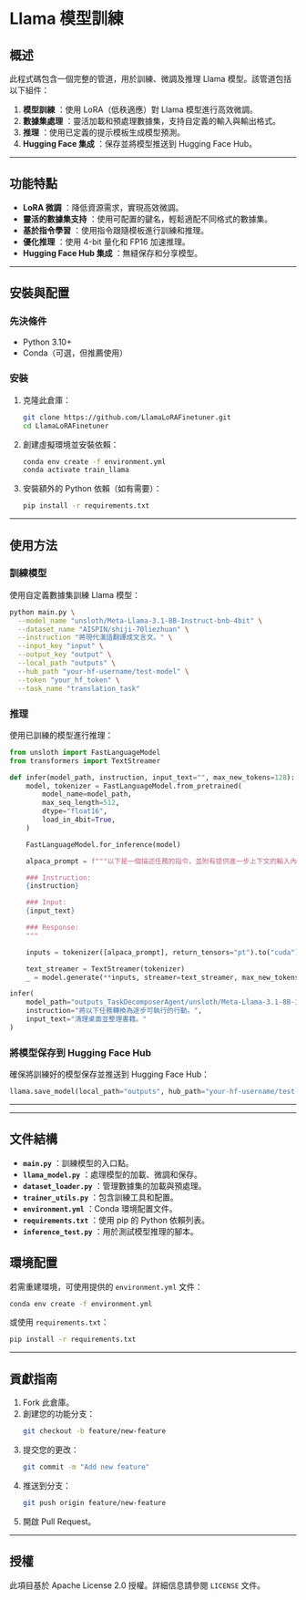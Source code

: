 # Llama 模型訓練

## 概述

此程式碼包含一個完整的管道，用於訓練、微調及推理 Llama 模型。該管道包括以下組件：

1. **模型訓練** ：使用 LoRA（低秩適應）對 Llama 模型進行高效微調。
2. **數據集處理** ：靈活加載和預處理數據集，支持自定義的輸入與輸出格式。
3. **推理** ：使用已定義的提示模板生成模型預測。
4. **Hugging Face 集成** ：保存並將模型推送到 Hugging Face Hub。

---

## 功能特點

* **LoRA 微調** ：降低資源需求，實現高效微調。
* **靈活的數據集支持** ：使用可配置的鍵名，輕鬆適配不同格式的數據集。
* **基於指令學習** ：使用指令跟隨模板進行訓練和推理。
* **優化推理** ：使用 4-bit 量化和 FP16 加速推理。
* **Hugging Face Hub 集成** ：無縫保存和分享模型。

---

## 安裝與配置

### 先決條件

* Python 3.10+
* Conda（可選，但推薦使用）

### 安裝

1. 克隆此倉庫：
   ```bash
   git clone https://github.com/LlamaLoRAFinetuner.git
   cd LlamaLoRAFinetuner
   ```
2. 創建虛擬環境並安裝依賴：
   ```bash
   conda env create -f environment.yml
   conda activate train_llama
   ```
3. 安裝額外的 Python 依賴（如有需要）：
   ```bash
   pip install -r requirements.txt
   ```

---

## 使用方法

### 訓練模型

使用自定義數據集訓練 Llama 模型：

```bash
python main.py \
  --model_name "unsloth/Meta-Llama-3.1-8B-Instruct-bnb-4bit" \
  --dataset_name "AISPIN/shiji-70liezhuan" \
  --instruction "將現代漢語翻譯成文言文。" \
  --input_key "input" \
  --output_key "output" \
  --local_path "outputs" \
  --hub_path "your-hf-username/test-model" \
  --token "your_hf_token" \
  --task_name "translation_task"
```

### 推理

使用已訓練的模型進行推理：

```python
from unsloth import FastLanguageModel
from transformers import TextStreamer

def infer(model_path, instruction, input_text="", max_new_tokens=128):
    model, tokenizer = FastLanguageModel.from_pretrained(
        model_name=model_path,
        max_seq_length=512,
        dtype="float16",
        load_in_4bit=True,
    )

    FastLanguageModel.for_inference(model)

    alpaca_prompt = f"""以下是一個描述任務的指令，並附有提供進一步上下文的輸入內容。請撰寫適當的回應完成此請求。

    ### Instruction:
    {instruction}

    ### Input:
    {input_text}

    ### Response:
    """

    inputs = tokenizer([alpaca_prompt], return_tensors="pt").to("cuda")

    text_streamer = TextStreamer(tokenizer)
    _ = model.generate(**inputs, streamer=text_streamer, max_new_tokens=max_new_tokens)

infer(
    model_path="outputs_TaskDecomposerAgent/unsloth/Meta-Llama-3.1-8B-Instruct-bnb-4bit_TaskDecomposer_20250104_185454",
    instruction="將以下任務轉換為逐步可執行的行動。",
    input_text="清理桌面並整理書籍。"
)
```

### 將模型保存到 Hugging Face Hub

確保將訓練好的模型保存並推送到 Hugging Face Hub：

```python
llama.save_model(local_path="outputs", hub_path="your-hf-username/test-model", token="your_hf_token", task_name="translation_task")
```

---

---

## 文件結構

* **`main.py`** ：訓練模型的入口點。
* **`llama_model.py`** ：處理模型的加載、微調和保存。
* **`dataset_loader.py`** ：管理數據集的加載與預處理。
* **`trainer_utils.py`** ：包含訓練工具和配置。
* **`environment.yml`** ：Conda 環境配置文件。
* **`requirements.txt`** ：使用 pip 的 Python 依賴列表。
* **`inference_test.py`** ：用於測試模型推理的腳本。

## 環境配置

若需重建環境，可使用提供的 `environment.yml` 文件：

```bash
conda env create -f environment.yml
```

或使用 `requirements.txt`：

```bash
pip install -r requirements.txt
```

---

## 貢獻指南

1. Fork 此倉庫。
2. 創建您的功能分支：
   ```bash
   git checkout -b feature/new-feature
   ```
3. 提交您的更改：
   ```bash
   git commit -m "Add new feature"
   ```
4. 推送到分支：
   ```bash
   git push origin feature/new-feature
   ```
5. 開啟 Pull Request。

---

## 授權

此項目基於 Apache License 2.0 授權。詳細信息請參閱 `LICENSE` 文件。
